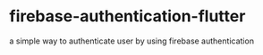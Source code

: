 # firebase-authentication-flutter
a simple way to authenticate user by using firebase authentication
